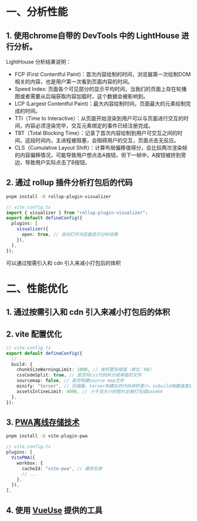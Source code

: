 # 一、分析性能

## 1. 使用chrome自带的 DevTools 中的 LightHouse 进行分析。

LightHouse 分析结果说明：

- FCP (First Contentful Paint)：首次内容绘制的时间，浏览器第一次绘制DOM相关的内容，也是用户第一次看到页面内容的时间。
- Speed Index: 页面各个可见部分的显示平均时间，当我们的页面上存在轮播图或者需要从后端获取内容加载时，这个数据会被影响到。
- LCP (Largest Contentful Paint)：最大内容绘制时间，页面最大的元素绘制完成的时间。
- TTI（Time to Interactive）：从页面开始渲染到用户可以与页面进行交互的时间，内容必须渲染完毕，交互元素绑定的事件已经注册完成。
- TBT（Total Blocking Time）：记录了首次内容绘制到用户可交互之间的时间，这段时间内，主进程被阻塞，会阻碍用户的交互，页面点击无反应。
- CLS（Cumulative Layout Shift）：计算布局偏移值得分，会比较两次渲染帧的内容偏移情况，可能导致用户想点击A按钮，但下一帧中，A按钮被挤到旁边，导致用户实际点击了B按钮。

## 2. 通过 rollup 插件分析打包后的代码

```bash
pnpm install -D rollup-plugin-visualizer
```

```typescript
// vite.config.ts
import { visualizer } from "rollup-plugin-visualizer";
export default defineConfig({
  plugins: [
    visualizer({
      open: true, // 自动打开浏览器显示分析结果
    }),
  ],
});
```

可以通过按需引入和 cdn 引入来减小打包后的体积

# 二、性能优化

## 1. 通过按需引入和 cdn 引入来减小打包后的体积

## 2. vite 配置优化

```typescript
// vite.config.ts
export default defineConfig({
  // ...
  build: {
    chunkSizeWarningLimit: 1000, // 体积警告阈值（单位：KB）
    cssCodeSplit: true, // 是否将css代码拆分成单独的文件
    sourcemap: false, // 是否构建source map文件
    minify: "terser", // 压缩器，terser构建后的代码体积更小，esbuild构建速度更快，false不压缩
    assetsInlineLimit: 4096, // 小于该大小的图片会被打包成base64
  },
});
```

## 3. [PWA离线存储技术](https://lavas-project.github.io/pwa-book/)

```bash
pnpm install -D vite-plugin-pwa
```

```typescript
// vite.config.ts
plugins: [
  VitePWA({
    workbox: {
      cacheId: "vite-pwa", // 缓存名称
      // ...
    },
  }),
],
```

## 4. 使用 [VueUse](https://vueuse.org/) 提供的工具



